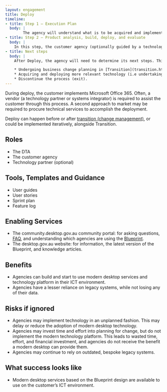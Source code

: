 ```yaml
--- 
layout: engagement 
title: Deploy 
timeline: 
- title: Step 1 – Execution Plan
  body: | 
        The agency will understand what is to be acquired and implemented in their ICT environment.  
- title: Step 2 – Product analysis, build, deploy, and evaluate 
  body: | 
    In this step, the customer agency (optionally guided by a technology partner) will design, install, and deploy products onto the ICT environment. This may be done using an agile approach and 'sprints', whereby M365 technology capability is rolled out in a series of sprints.  
- title: Next steps  
  body: | 
    After Deploy, the agency will need to determine its next steps. This may include, for example: 

    * Undergoing business change planning in [Transition](transition.html).  
    * Acquiring and deploying more relevant technology (i.e undertaking Deploy again and implementing more features). 
    * Discontinue the process (exit).  
--- 
```


During deploy, the customer implements Microsoft Office 365. Often, a vendor (a technology partner or systems integrator) is required to assist the customer through this process.  A second approach to market may be required to procure technical services to accomplish the deployment.  

Deploy can happen before or after [transition (change management)](transition.html), or could be implemented iteratively, alongside Transition. 

## Roles 

* The DTA
* The customer agency
* Technology partner (optional) 

## Tools, Templates and Guidance 

* User guides 
* User stories 
* Sprint plan 
* Feature log 

## Enabling Services 

* The community.desktop.gov.au community portal: for asking questions, [FAQ](faq.html), and understanding which agencies are using the [Blueprint](/blueprint).  
* The desktop.gov.au website: for information, the latest version of the Blueprint, and knowledge articles. 

## Benefits 

* Agencies can build and start to use modern desktop services and technology platform in their ICT environment. 
* Agencies have a lesser reliance on legacy systems, while not losing any of their data. 

## Risks if ignored 

* Agencies may implement technology in an unplanned fashion. This may delay or reduce the adoption of modern desktop technology.   
* Agencies may invest time and effort into planning for change, but do not implement the modern technology platform. This leads to wasted time, effort, and financial investment, and agencies do not receive the benefit a modern desktop can provide them.    
* Agencies may continue to rely on outdated, bespoke legacy systems.  

## What success looks like  

* Modern desktop services based on the Blueprint design are available to use on the customer’s ICT environment.  
